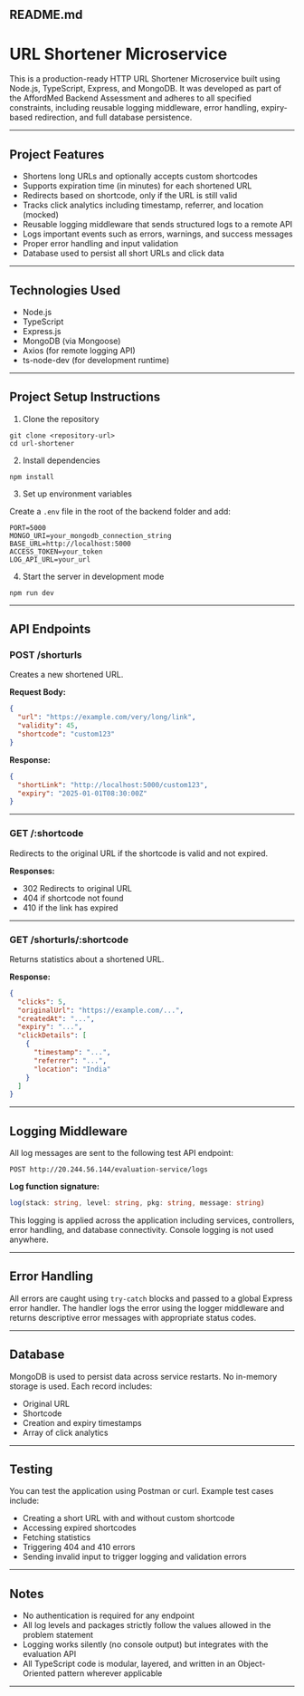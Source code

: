 ## README.md

# URL Shortener Microservice

This is a production-ready HTTP URL Shortener Microservice built using Node.js, TypeScript, Express, and MongoDB. It was developed as part of the AffordMed Backend Assessment and adheres to all specified constraints, including reusable logging middleware, error handling, expiry-based redirection, and full database persistence.

---

## Project Features

* Shortens long URLs and optionally accepts custom shortcodes
* Supports expiration time (in minutes) for each shortened URL
* Redirects based on shortcode, only if the URL is still valid
* Tracks click analytics including timestamp, referrer, and location (mocked)
* Reusable logging middleware that sends structured logs to a remote API
* Logs important events such as errors, warnings, and success messages
* Proper error handling and input validation
* Database used to persist all short URLs and click data

---

## Technologies Used

* Node.js
* TypeScript
* Express.js
* MongoDB (via Mongoose)
* Axios (for remote logging API)
* ts-node-dev (for development runtime)

---

## Project Setup Instructions

1. Clone the repository

```
git clone <repository-url>
cd url-shortener
```

2. Install dependencies

```
npm install
```

3. Set up environment variables

Create a `.env` file in the root of the backend folder and add:

```
PORT=5000
MONGO_URI=your_mongodb_connection_string
BASE_URL=http://localhost:5000
ACCESS_TOKEN=your_token
LOG_API_URL=your_url
```

4. Start the server in development mode

```
npm run dev
```

---

## API Endpoints

### POST /shorturls

Creates a new shortened URL.

**Request Body:**

```json
{
  "url": "https://example.com/very/long/link",
  "validity": 45,
  "shortcode": "custom123"
}
```

**Response:**

```json
{
  "shortLink": "http://localhost:5000/custom123",
  "expiry": "2025-01-01T08:30:00Z"
}
```

---

### GET /\:shortcode

Redirects to the original URL if the shortcode is valid and not expired.

**Responses:**

* 302 Redirects to original URL
* 404 if shortcode not found
* 410 if the link has expired

---

### GET /shorturls/\:shortcode

Returns statistics about a shortened URL.

**Response:**

```json
{
  "clicks": 5,
  "originalUrl": "https://example.com/...",
  "createdAt": "...",
  "expiry": "...",
  "clickDetails": [
    {
      "timestamp": "...",
      "referrer": "...",
      "location": "India"
    }
  ]
}
```

---

## Logging Middleware

All log messages are sent to the following test API endpoint:

```
POST http://20.244.56.144/evaluation-service/logs
```

**Log function signature:**

```ts
log(stack: string, level: string, pkg: string, message: string)
```

This logging is applied across the application including services, controllers, error handling, and database connectivity. Console logging is not used anywhere.

---

## Error Handling

All errors are caught using `try-catch` blocks and passed to a global Express error handler. The handler logs the error using the logger middleware and returns descriptive error messages with appropriate status codes.

---

## Database

MongoDB is used to persist data across service restarts. No in-memory storage is used. Each record includes:

* Original URL
* Shortcode
* Creation and expiry timestamps
* Array of click analytics

---

## Testing

You can test the application using Postman or curl. Example test cases include:

* Creating a short URL with and without custom shortcode
* Accessing expired shortcodes
* Fetching statistics
* Triggering 404 and 410 errors
* Sending invalid input to trigger logging and validation errors

---

## Notes

* No authentication is required for any endpoint
* All log levels and packages strictly follow the values allowed in the problem statement
* Logging works silently (no console output) but integrates with the evaluation API
* All TypeScript code is modular, layered, and written in an Object-Oriented pattern wherever applicable

---

